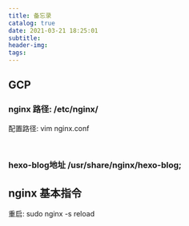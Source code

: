 ```yaml
---
title: 备忘录
catalog: true
date: 2021-03-21 18:25:01
subtitle:
header-img:
tags:
---
```


## GCP
### nginx 路径: /etc/nginx/
配置路径: vim nginx.conf

```shell


```

### hexo-blog地址 /usr/share/nginx/hexo-blog;

## nginx 基本指令
重启: sudo nginx -s reload
